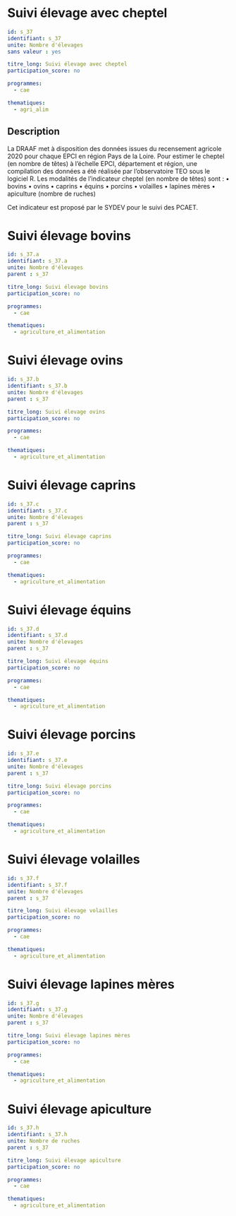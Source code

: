 # Suivi élevage avec cheptel

```yaml
id: s_37
identifiant: s_37
unite: Nombre d'élevages
sans valeur : yes

titre_long: Suivi élevage avec cheptel
participation_score: no

programmes:
  - cae

thematiques:
  - agri_alim
```
## Description
La DRAAF met à disposition des données issues du recensement agricole 2020 pour chaque EPCI en région Pays de la Loire. Pour estimer le cheptel (en nombre de têtes) à l’échelle EPCI, département et région, une compilation des données a été réalisée par l’observatoire TEO sous le logiciel R.  Les modalités de l’indicateur cheptel (en nombre de têtes) sont :  • bovins • ovins • caprins  • équins • porcins  • volailles • lapines mères • apiculture (nombre de ruches) 

Cet indicateur est proposé par le SYDEV pour le suivi des PCAET.


# Suivi élevage bovins

```yaml
id: s_37.a
identifiant: s_37.a
unite: Nombre d'élevages
parent : s_37

titre_long: Suivi élevage bovins
participation_score: no

programmes:
  - cae

thematiques:
  - agriculture_et_alimentation
```

# Suivi élevage ovins

```yaml
id: s_37.b
identifiant: s_37.b
unite: Nombre d'élevages
parent : s_37

titre_long: Suivi élevage ovins
participation_score: no

programmes:
  - cae

thematiques:
  - agriculture_et_alimentation
```

# Suivi élevage caprins

```yaml
id: s_37.c
identifiant: s_37.c
unite: Nombre d'élevages
parent : s_37

titre_long: Suivi élevage caprins
participation_score: no

programmes:
  - cae

thematiques:
  - agriculture_et_alimentation
```

# Suivi élevage équins
```yaml
id: s_37.d
identifiant: s_37.d
unite: Nombre d'élevages
parent : s_37

titre_long: Suivi élevage équins
participation_score: no

programmes:
  - cae

thematiques:
  - agriculture_et_alimentation
```

# Suivi élevage porcins
```yaml
id: s_37.e
identifiant: s_37.e
unite: Nombre d'élevages
parent : s_37

titre_long: Suivi élevage porcins
participation_score: no

programmes:
  - cae

thematiques:
  - agriculture_et_alimentation
```
# Suivi élevage volailles
```yaml
id: s_37.f
identifiant: s_37.f
unite: Nombre d'élevages
parent : s_37

titre_long: Suivi élevage volailles
participation_score: no

programmes:
  - cae

thematiques:
  - agriculture_et_alimentation
```
# Suivi élevage lapines mères
```yaml
id: s_37.g
identifiant: s_37.g
unite: Nombre d'élevages
parent : s_37

titre_long: Suivi élevage lapines mères
participation_score: no

programmes:
  - cae

thematiques:
  - agriculture_et_alimentation
```

# Suivi élevage apiculture
```yaml
id: s_37.h
identifiant: s_37.h
unite: Nombre de ruches
parent : s_37

titre_long: Suivi élevage apiculture
participation_score: no

programmes:
  - cae

thematiques:
  - agriculture_et_alimentation
```
